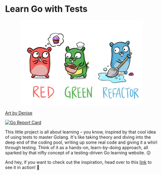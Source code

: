 # Learn Go with Tests

<p align="center">
  <img src="https://github.com/quii/learn-go-with-tests/raw/main/red-green-blue-gophers-smaller.png" width="400"/>
</p>

[Art by Denise](https://twitter.com/deniseyu21)

[![Go Report Card](https://goreportcard.com/badge/github.com/quii/learn-go-with-tests)](https://goreportcard.com/report/github.com/quii/learn-go-with-tests)


This little project is all about learning – you know, inspired by that cool idea of using tests to master Golang. It's like taking theory and diving into the deep end of the coding pool, writing up some real code and giving it a whirl through testing. Think of it as a hands-on, learn-by-doing approach, all sparked by that nifty concept of a testing-driven Go learning website. 😉

And hey, if you want to check out the inspiration, head over to this [link](https://quii.gitbook.io/learn-go-with-tests/go-fundamentals/hello-world) to see it in action! 🚀